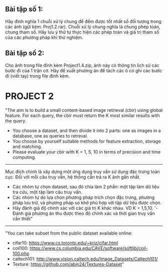 ## Bài tập số 1: 
Hãy đinh nghĩa 1 chuỗi xử lý chung để đếm được tốt nhất số đối tượng trong các ảnh (gửi kèm: Proj1.2.rar). Chuỗi xử lý chung nghĩa là chung phép toán, chung tham số.  Hãy lưu ý thứ tự thực hiện các phép toán và giá trị tham số của các phương pháp khi thử nghiệm.

## Bài tập số 2: 
Cho ảnh trong file đính kèm Project1.4.zip, ảnh này có thông tin lịch sử các bước đi của 1 trận cờ. Hãy đề xuất phương án để tách các ô có ghi các bước đi (viết tay) trong file đính kèm. 

# PROJECT 2
"The aim is to build a small content-based image retrieval (cbir) using global feature. For each query, the cbir must return the K most similar results  with the query. 
- You choose a dataset, and then divide it into 2 parts: one as images in a database, one as queries to retreval. 
- You choose by yourself suitable methods for feature extraction, storage and matching. 
- Please evaluate your cbir with K = 1, 5, 10  in terms of precision and time computing.
-------------------
Mục đích chính là xây dựng một ứng dụng truy vấn sử dụng đặc trưng toàn cục. Đối với mỗi câu truy vấn, hệ thống cần trả ra K ảnh gần nhất. 
- Các nhóm tự chọn dataset, sau đó chia làm 2 phần: một tập làm dữ liệu tra cứu, một tập làm câu truy vấn.
- Các nhóm tự do lựa chọn phương pháp trích chọn đặc trưng, phương pháp lưu trữ, và phương pháp so khớ phù hợp với tập dữ liệu được chọn.
- Hãy đãnh giá độ chính xác với các giá trị K khác nhau. VD K = 1,5,10.
'- Đánh giá phương án thu được theo độ chính xác và thời gian truy vấn cần thiết"
----------------
"You can take subset from the public dataset available online: 
* cifar10: https://www.cs.toronto.edu/~kriz/cifar.html
* coil100: https://www.cs.columbia.edu/CAVE/software/softlib/coil-100.php 
* caltech101: http://www.vision.caltech.edu/Image_Datasets/Caltech101/
* Texture: https://github.com/abin24/Textures-Dataset"